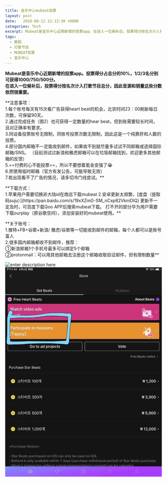 ```yaml
---
title: 音乐中心mubeat投票
layout: post
date:   2020-08-12 22:12:30 +0800
categories: Tech
excerpt: Mubeat是音乐中心近期新增的投票app。在进入一位候补后，投票得分按名次计入打歌节目总分，因此音源和销量这些分数依然很重要。
tags:
  - 教程
  - 打歌节目
  - MUBEAT投票
  - 音乐中心
---
```

<p>

**Mubeat是音乐中心近期新增的投票app。投票得分占总分的10%，1/2/3名分别可获得1000/750/500分。**<br>
**在进入一位候补后，投票得分按名次计入打歌节目总分，因此音源和销量这些分数依然很重要。**<p>


<p>
**注意事项：<br>
1.每个账号每天有15次看广告获得heart beat的机会，北京时间23：00刷新每日次数，可保留90天。<br>
2.通过完成任务（图2）也可获得一定数量的hear beat，但到账需要较长时间，且对正确率有要求。<br>
3.同设备投票账号无限制，同账号投票次数无限制，因此这是一个纯靠肝和人数的投票。<br>
4.部分国内邮箱不一定能收到邮件，如果收不到就尽量多试试不同邮箱或选择国际邮箱/SNS。
（目前测试过新浪和雅虎邮箱可以在垃圾邮箱找到，欢迎更多其他邮箱的反馈）<br>
5.==付费的心不能投票==，所以不要想着氪金变强了😭<br>
6.🈲使用临时邮箱（官方有发公告，可能导致无效）<br>
7.若出现看不了广告的情况，请多切冷门线尝试。**<p>
<p>
**下载方式：<br>
1.苹果用户需要切换非大陆id在商店下载mubeat
2.安卓更新太频繁，[度盘（提取码suju）](https://pan.baidu.com/s/19xXZmG-SM_nCxp82VkmDlQ) 更新不一定及时，可百度下载Qoo APP后搜索mubeat下载。
打不开的部分华为用户需要下载ourplay（原谷歌空间），添加安装好的mubeat使用。**
<p>
**关于账号：<br>
1.推特+FB+谷歌+新浪/ 雅虎/谷歌等一切能收到邮件的邮箱，每个人都可以是账号富人<br>
2.很多国内邮箱都收不到邮件，推荐：<br>
①新浪邮箱1个手机号最多可以绑定5个邮箱<br>
②protonmail：可以用其他邮箱去注册这个邮箱收取验证邮件，但有限制数量**<p>

![enter description here](https://github.com/plxd1106/plxd1106.github.io/blob/gh-pages/_posts/images/mubeat.jpg?raw=true)
![enter description here](./images/mubeat2.jpg)